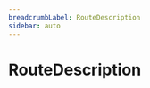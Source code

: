 ```yaml
---
breadcrumbLabel: RouteDescription
sidebar: auto
---
```


# RouteDescription

<ProxySummary/>

<ApiDocs/>
